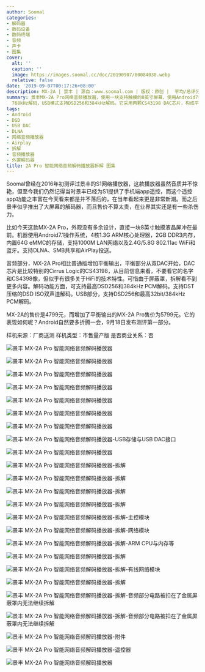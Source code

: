 ```yaml
---
author: Soomal
categories:
- 解码器
- 数码设备
- 数码终端
- 音频
- 声卡
- 图集
cover:
  alt: ''
  caption: ''
  image: https://images.soomal.cc/doc/20190907/00084030.webp
  relative: false
date: '2019-09-07T00:17:26+08:00'
description: MX-2A | 景丰 | 源自：www.soomal.com | 版权：原创 |  平均/总评分：09.16/174
summary: 景丰MX-2A Pro网络音频播放器，使用一块支持触摸的8英寸屏幕，使用Android7操作系统，支持千兆LAN和802.11ac WiFi。播放器模式支持DSD512和PCM
  768kHz解码，USB模式支持DSD256和384kHz解码。它采用两颗CS43198 DAC芯片，构成平衡输出……
tags:
- Android
- DSD
- USB DAC
- DLNA
- 网络音频播放器
- Airplay
- 拆解
- 音频播放器
- 外置解码器
title: 2A Pro 智能网络音频解码播放器拆解 图集
---
```


Soomal曾经在2016年初测评过景丰的S1网络播放器，这款播放器虽然音质并不惊艳，但至今我们仍然记得当时景丰已经为S1提供了手机端app遥控，而这个遥控app功能之丰富在今天看来都是并不落后的，在当年看起来更是非常新潮。而之后景丰似乎推出了大屏幕的解码器，而且售价不算太贵，在业界其实还是有一些杀伤力。

比如今天这款MX-2A Pro，外观没有多余设计，直接一块8英寸触摸液晶屏冲在最前。机器使用Android7.1操作系统，4核1.3G ARM核心处理器，2GB DDR3内存，内置64G eMMC的存储，支持1000M LAN网络以及2.4G/5.8G 802.11ac WiFi和蓝牙。支持DLNA、SMB共享和AirPlay投送。

音频部分，MX-2A Pro相比普通版增加平衡输出，平衡部分从双DAC开始，DAC芯片是比较特别的Cirrus Logic的CS43198，从目前信息来看，不要看它的名字和CS4398像，但似乎有很多关于HiFi的技术特性。可惜由于屏蔽罩，拆解看不到更多内容。解码功能方面，可支持最高DSD256和384kHz PCM解码。支持DST压缩的DSD ISO双声道解码。USB部分，支持DSD256和最高32bit/384kHz PCM解码。

MX-2A的售价是4799元，而增加了平衡输出的MX-2A Pro售价为5799元。它的表现如何呢？Android自然要多折腾一会，9月18日发布测评第一部分。


样机来源：厂商送测
样机类型：市售量产版
是否商业关系：否

![景丰 MX-2A Pro 智能网络音频解码播放器](https://images.soomal.cc/doc/20190906/00084006.webp)




![景丰 MX-2A Pro 智能网络音频解码播放器](https://images.soomal.cc/doc/20190906/00084007.webp)




![景丰 MX-2A Pro 智能网络音频解码播放器](https://images.soomal.cc/doc/20190906/00084008.webp)




![景丰 MX-2A Pro 智能网络音频解码播放器](https://images.soomal.cc/doc/20190906/00084009.webp)




![景丰 MX-2A Pro 智能网络音频解码播放器](https://images.soomal.cc/doc/20190906/00084010.webp)




![景丰 MX-2A Pro 智能网络音频解码播放器](https://images.soomal.cc/doc/20190906/00084011.webp)




![景丰 MX-2A Pro 智能网络音频解码播放器](https://images.soomal.cc/doc/20190906/00084012.webp)




![景丰 MX-2A Pro 智能网络音频解码播放器-USB存储与USB DAC接口](https://images.soomal.cc/doc/20190906/00084013.webp)




![景丰 MX-2A Pro 智能网络音频解码播放器](https://images.soomal.cc/doc/20190906/00084014.webp)




![景丰 MX-2A Pro 智能网络音频解码播放器-拆解](https://images.soomal.cc/doc/20190906/00084015.webp)




![景丰 MX-2A Pro 智能网络音频解码播放器-拆解](https://images.soomal.cc/doc/20190906/00084016.webp)




![景丰 MX-2A Pro 智能网络音频解码播放器-拆解](https://images.soomal.cc/doc/20190906/00084017.webp)




![景丰 MX-2A Pro 智能网络音频解码播放器-拆解](https://images.soomal.cc/doc/20190906/00084018.webp)




![景丰 MX-2A Pro 智能网络音频解码播放器-拆解-主控模块](https://images.soomal.cc/doc/20190906/00084019.webp)




![景丰 MX-2A Pro 智能网络音频解码播放器-拆解-网络模块](https://images.soomal.cc/doc/20190906/00084020.webp)




![景丰 MX-2A Pro 智能网络音频解码播放器-拆解-ARM CPU与内存等](https://images.soomal.cc/doc/20190906/00084021.webp)




![景丰 MX-2A Pro 智能网络音频解码播放器-拆解](https://images.soomal.cc/doc/20190906/00084022.webp)




![景丰 MX-2A Pro 智能网络音频解码播放器-拆解-有线网络模块](https://images.soomal.cc/doc/20190906/00084023.webp)




![景丰 MX-2A Pro 智能网络音频解码播放器-拆解](https://images.soomal.cc/doc/20190906/00084024.webp)




![景丰 MX-2A Pro 智能网络音频解码播放器-拆解-音频部分电路被扣在了金属屏蔽罩内无法继续拆解](https://images.soomal.cc/doc/20190906/00084025.webp)




![景丰 MX-2A Pro 智能网络音频解码播放器-拆解-音频部分电路被扣在了金属屏蔽罩内无法继续拆解](https://images.soomal.cc/doc/20190906/00084026.webp)




![景丰 MX-2A Pro 智能网络音频解码播放器-附件](https://images.soomal.cc/doc/20190906/00084027.webp)




![景丰 MX-2A Pro 智能网络音频解码播放器-遥控器](https://images.soomal.cc/doc/20190906/00084028.webp)




![景丰 MX-2A Pro 智能网络音频解码播放器](https://images.soomal.cc/doc/20190906/00084029.webp)
